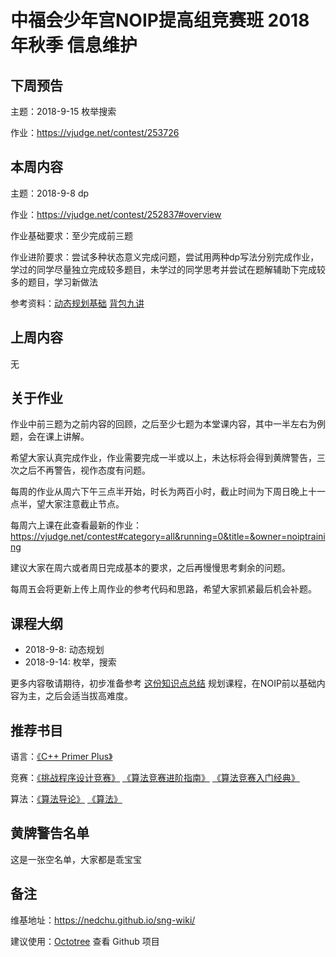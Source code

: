 # 中福会少年宫NOIP提高组竞赛班 2018年秋季 信息维护
## 下周预告
主题：2018-9-15 枚举搜索

作业：https://vjudge.net/contest/253726
## 本周内容
主题：2018-9-8 dp

作业：https://vjudge.net/contest/252837#overview

作业基础要求：至少完成前三题

作业进阶要求：尝试多种状态意义完成问题，尝试用两种dp写法分别完成作业，学过的同学尽量独立完成较多题目，未学过的同学思考并尝试在题解辅助下完成较多的题目，学习新做法

参考资料：[动态规划基础](https://nedchu.github.io/sng-wiki/2018/09/08/dp/) [背包九讲](http://vdisk.weibo.com/s/zmfTPG2vgAcNV)

## 上周内容
无

## 关于作业
作业中前三题为之前内容的回顾，之后至少七题为本堂课内容，其中一半左右为例题，会在课上讲解。

希望大家认真完成作业，作业需要完成一半或以上，未达标将会得到黄牌警告，三次之后不再警告，视作态度有问题。

每周的作业从周六下午三点半开始，时长为两百小时，截止时间为下周日晚上十一点半，望大家注意截止节点。

每周六上课在此查看最新的作业：https://vjudge.net/contest#category=all&running=0&title=&owner=noiptraining

建议大家在周六或者周日完成基本的要求，之后再慢慢思考剩余的问题。

每周五会将更新上传上周作业的参考代码和思路，希望大家抓紧最后机会补题。

## 课程大纲
- 2018-9-8:  动态规划
- 2018-9-14: 枚举，搜索

更多内容敬请期待，初步准备参考 [这份知识点总结](https://blog.csdn.net/txl199106/article/details/71504478) 规划课程，在NOIP前以基础内容为主，之后会适当拔高难度。
## 推荐书目
语言：[《C++ Primer Plus》](https://www.amazon.cn/dp/B008A4XZRI/ref=sr_1_1?ie=UTF8&qid=1536459468&sr=8-1&keywords=c%2B%2B+primer+plus)

竞赛：[《挑战程序设计竞赛》](https://www.amazon.cn/s/ref=nb_sb_noss?__mk_zh_CN=%E4%BA%9A%E9%A9%AC%E9%80%8A%E7%BD%91%E7%AB%99&url=search-alias%3Daps&field-keywords=%E6%8C%91%E6%88%98%E7%A8%8B%E5%BA%8F%E8%AE%BE%E8%AE%A1%E7%AB%9E%E8%B5%9B)  [《算法竞赛进阶指南》](http://item.jd.com/25169099379.html) [《算法竞赛入门经典》](https://www.amazon.cn/dp/B00KVZ43PW/ref=sr_1_1?ie=UTF8&qid=1536461450&sr=8-1&keywords=%E7%AE%97%E6%B3%95%E7%AB%9E%E8%B5%9B)

算法：[《算法导论》](https://www.amazon.cn/dp/B00AK7BYJY/ref=sr_1_1?ie=UTF8&qid=1536459343&sr=8-1&keywords=%E7%AE%97%E6%B3%95%E5%AF%BC%E8%AE%BA) [《算法》](https://www.amazon.cn/dp/B009OCFQ0O/ref=sr_1_1?ie=UTF8&qid=1536459381&sr=8-1&keywords=%E7%AE%97%E6%B3%95)
## 黄牌警告名单
这是一张空名单，大家都是乖宝宝

## 备注
维基地址：https://nedchu.github.io/sng-wiki/

建议使用：[Octotree](https://chrome.google.com/webstore/detail/octotree/bkhaagjahfmjljalopjnoealnfndnagc?hl=zh-CN) 查看 Github 项目
